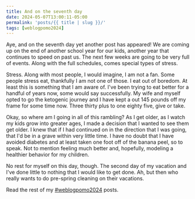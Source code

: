 ```yaml
---
title: And on the seventh day
date: 2024-05-07T13:00:11-05:00
permalink: 'posts/{{ title | slug }}/'
tags: [weblogpomo2024]
---
```

Aye, and on the seventh day yet another post has appeared! We are coming up on the end of another school year for our kids, another year that continues to speed on past us. The next few weeks are going to be very full of events. Along with the full schedules, comes special types of stress.

Stress. Along with most people, I would imagine, I am not a fan. Some people stress eat, thankfully I am not one of those. I eat out of boredom. At least this is something that I am aware of. I've been trying to eat better for a handful of years now, some would say successfully. My wife and myself opted to go the ketogenic journey and I have kept a out 145 pounds off my frame for some time now. Three thirty plus to one eighty five, give or take.

Okay, so where am I going in all of this rambling? As I get older, as I watch my kids grow into greater ages, I made a decision that I wanted to see them get older. I knew that if I had continued on in the direction that I was going, that I'd be in a grave within very little time. I have no doubt that I have avoided diabetes and at least taken one foot off of the banana peel, so to speak. Not to mention feeling much better and, hopefully, modeling a healthier behavior for my children.

No rest for myself on this day, though. The second day of my vacation and I've done little to nothing that I would like to get done. Ah, but then who really wants to do pre-spring cleaning on their vacations.

Read the rest of my [#weblogpomo2024](/tags/weblogpomo2024) posts.